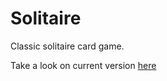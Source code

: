 # Solitaire
Classic solitaire card game.

Take a look on current version <a href="http://www.mcekiera.pl/solitaire/index.html">here</a>
